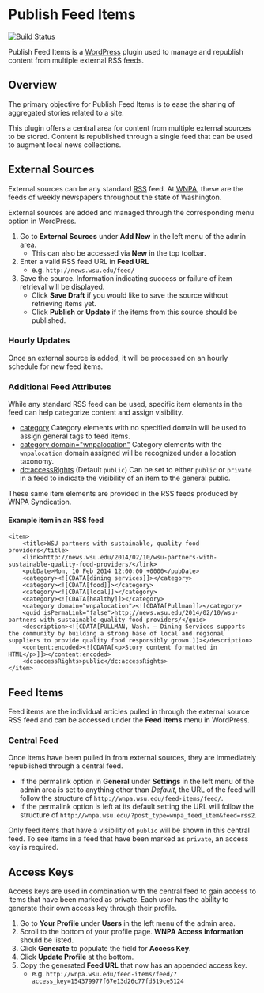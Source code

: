 # Publish Feed Items

[![Build Status](https://travis-ci.org/washingtonstateuniversity/WSUWP-Plugin-Publish-Feed-Items.svg?branch=master)](https://travis-ci.org/washingtonstateuniversity/WSUWP-Plugin-Publish-Feed-Items)

Publish Feed Items is a [WordPress](http://wordpress.org) plugin used to manage and republish content from multiple external RSS feeds.

## Overview

The primary objective for Publish Feed Items is to ease the sharing of aggregated stories related to a site.

This plugin offers a central area for content from multiple external sources to be stored. Content is republished through a single feed that can be used to augment local news collections.

## External Sources

External sources can be any standard [RSS](http://cyber.law.harvard.edu/rss/rss.html) feed. At [WNPA](http://www.wnpa.com/), these are the feeds of weekly newspapers throughout the state of Washington.

External sources are added and managed through the corresponding menu option in WordPress.

1. Go to **External Sources** under **Add New** in the left menu of the admin area.
    * This can also be accessed via **New** in the top toolbar.
1. Enter a valid RSS feed URL in **Feed URL**
    * e.g. `http://news.wsu.edu/feed/`
1. Save the source. Information indicating success or failure of item retrieval will be displayed.
    * Click **Save Draft** if you would like to save the source without retrieving items yet.
    * Click **Publish** or **Update** if the items from this source should be published.

### Hourly Updates

Once an external source is added, it will be processed on an hourly schedule for new feed items.

### Additional Feed Attributes

While any standard RSS feed can be used, specific item elements in the feed can help categorize content and assign visibility.

* [category](http://cyber.law.harvard.edu/rss/rss.html#ltcategorygtSubelementOfLtitemgt) Category elements with no specified domain will be used to assign general tags to feed items.
* [category domain="wnpalocation"](http://cyber.law.harvard.edu/rss/rss.html#ltcategorygtSubelementOfLtitemgt)  Category elements with the `wnpalocation` domain assigned will be recognized under a location taxonomy.
* [dc:accessRights](http://purl.org/dc/terms/accessRights) (Default `public`) Can be set to either `public` or `private` in a feed to indicate the visibility of an item to the general public.

These same item elements are provided in the RSS feeds produced by WNPA Syndication.

#### Example item in an RSS feed

```
<item>
    <title>WSU partners with sustainable, quality food providers</title>
    <link>http://news.wsu.edu/2014/02/10/wsu-partners-with-sustainable-quality-food-providers/</link>
    <pubDate>Mon, 10 Feb 2014 12:00:00 +0000</pubDate>
    <category><![CDATA[dining services]]></category>
    <category><![CDATA[food]]></category>
    <category><![CDATA[local]]></category>
    <category><![CDATA[healthy]]></category>
    <category domain="wnpalocation"><![CDATA[Pullman]]></category>
    <guid isPermaLink="false">http://news.wsu.edu/2014/02/10/wsu-partners-with-sustainable-quality-food-providers/</guid>
    <description><![CDATA[PULLMAN, Wash. – Dining Services supports the community by building a strong base of local and regional suppliers to provide quality food responsibly grown.]]></description>
    <content:encoded><![CDATA[<p>Story content formatted in HTML</p>]]></content:encoded>
    <dc:accessRights>public</dc:accessRights>
</item>
```

## Feed Items

Feed items are the individual articles pulled in through the external source RSS feed and can be accessed under the **Feed Items** menu in WordPress.

### Central Feed

Once items have been pulled in from external sources, they are immediately republished through a central feed.

* If the permalink option in **General** under **Settings** in the left menu of the admin area is set to anything other than *Default*, the URL of the feed will follow the structure of `http://wnpa.wsu.edu/feed-items/feed/`.
* If the permalink option is left at its default setting the URL will follow the structure of `http://wnpa.wsu.edu/?post_type=wnpa_feed_item&feed=rss2`.

Only feed items that have a visibility of `public` will be shown in this central feed. To see items in a feed that have been marked as `private`, an access key is required.

## Access Keys

Access keys are used in combination with the central feed to gain access to items that have been marked as private. Each user has the ability to generate their own access key through their profile.

1. Go to **Your Profile** under **Users** in the left menu of the admin area.
1. Scroll to the bottom of your profile page. **WNPA Access Information** should be listed.
1. Click **Generate** to populate the field for **Access Key**.
1. Click **Update Profile** at the bottom.
1. Copy the generated **Feed URL** that now has an appended access key.
    * e.g. `http://wnpa.wsu.edu/feed-items/feed/?access_key=154379977f67e13d26c77fd519ce5124`
